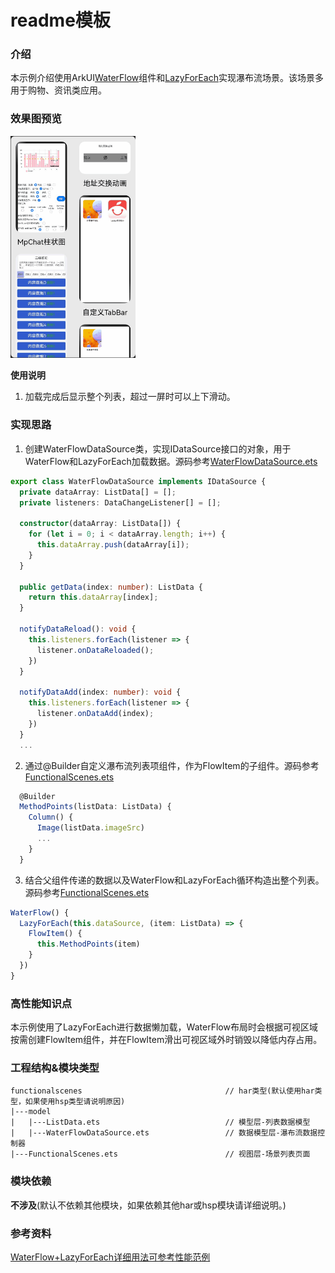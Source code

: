 # readme模板

### 介绍

本示例介绍使用ArkUI[WaterFlow](https://developer.huawei.com/consumer/cn/doc/harmonyos-references-V2/ts-container-waterflow-0000001582933637-V2)组件和[LazyForEach](https://developer.huawei.com/consumer/cn/doc/harmonyos-guides-V2/arkts-rendering-control-lazyforeach-0000001524417213-V2)实现瀑布流场景。该场景多用于购物、资讯类应用。

### 效果图预览

<img src="./screenshots/device/FunctionalScenes.gif" width="200">

**使用说明**

1. 加载完成后显示整个列表，超过一屏时可以上下滑动。

### 实现思路

1. 创建WaterFlowDataSource类，实现IDataSource接口的对象，用于WaterFlow和LazyForEach加载数据。源码参考[WaterFlowDataSource.ets](./feature/functionalscenes/src/main/ets/model/WaterFlowDataSource.ets)
```ts
export class WaterFlowDataSource implements IDataSource {
  private dataArray: ListData[] = [];
  private listeners: DataChangeListener[] = [];
  
  constructor(dataArray: ListData[]) {
    for (let i = 0; i < dataArray.length; i++) {
      this.dataArray.push(dataArray[i]);
    }
  }
  
  public getData(index: number): ListData {
    return this.dataArray[index];
  }  
  
  notifyDataReload(): void {
    this.listeners.forEach(listener => {
      listener.onDataReloaded();
    })
  }
  
  notifyDataAdd(index: number): void {
    this.listeners.forEach(listener => {
      listener.onDataAdd(index);
    })
  }
  ...
  ```
2. 通过@Builder自定义瀑布流列表项组件，作为FlowItem的子组件。源码参考[FunctionalScenes.ets](./feature/functionalscenes/src/main/ets/FunctionalScenes.ets)
```ts
  @Builder
  MethodPoints(listData: ListData) {
    Column() {
      Image(listData.imageSrc)
      ...
    }
  }
  ```
3. 结合父组件传递的数据以及WaterFlow和LazyForEach循环构造出整个列表。源码参考[FunctionalScenes.ets](./feature/functionalscenes/src/main/ets/FunctionalScenes.ets)
```ts
WaterFlow() {
  LazyForEach(this.dataSource, (item: ListData) => {
    FlowItem() {
      this.MethodPoints(item)
    }
  })
}
  ```

### 高性能知识点

本示例使用了LazyForEach进行数据懒加载，WaterFlow布局时会根据可视区域按需创建FlowItem组件，并在FlowItem滑出可视区域外时销毁以降低内存占用。

### 工程结构&模块类型

   ```
   functionalscenes                                // har类型(默认使用har类型，如果使用hsp类型请说明原因)
   |---model
   |   |---ListData.ets                            // 模型层-列表数据模型 
   |   |---WaterFlowDataSource.ets                 // 数据模型层-瀑布流数据控制器 
   |---FunctionalScenes.ets                        // 视图层-场景列表页面
   ```

### 模块依赖

**不涉及**(默认不依赖其他模块，如果依赖其他har或hsp模块请详细说明。)

### 参考资料

[WaterFlow+LazyForEach详细用法可参考性能范例](https://docs.openharmony.cn/pages/v4.0/zh-cn/application-dev/performance/waterflow_optimization.md/)